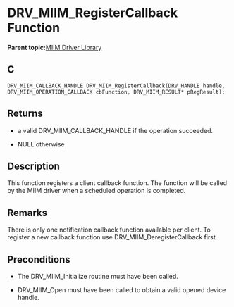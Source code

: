 # DRV\_MIIM\_RegisterCallback Function

**Parent topic:**[MIIM Driver Library](GUID-A8906C8D-A608-4572-AE74-1E517DD2B0BE.md)

## C

```
DRV_MIIM_CALLBACK_HANDLE DRV_MIIM_RegisterCallback(DRV_HANDLE handle, DRV_MIIM_OPERATION_CALLBACK cbFunction, DRV_MIIM_RESULT* pRegResult); 
```

## Returns

-   a valid DRV\_MIIM\_CALLBACK\_HANDLE if the operation succeeded.

-   NULL otherwise


## Description

This function registers a client callback function. The function will be called by the MIIM driver when a scheduled operation is completed.

## Remarks

There is only one notification callback function available per client. To register a new callback function use DRV\_MIIM\_DeregisterCallback first.

## Preconditions

-   The DRV\_MIIM\_Initialize routine must have been called.

-   DRV\_MIIM\_Open must have been called to obtain a valid opened device handle.


